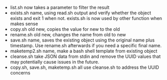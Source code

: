* list.sh now takes a parameter to filter the result
* exists.sh name, using read.sh output and verify whether the object exists
	and exit 1 when not.
	exists.sh is now used by other function when makes sense
* copy.sh old new, copies the value for new to the old
* rename.sh old new, changes the name from old to new
* save.sh name, saves the existing object using the original name plus timestamp.
	Use rename.sh afterwards if you need a specific final name. 
* maketemp2.sh name, make a bash shell template from existing object
* cleanse.sh take JSON data from stdin and remove the UUID values
	that may potentially cause issues in the future.
* copy.sh, save.sh, maketemp.sh all use cleanse.sh to address the UUID concerns
